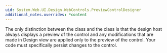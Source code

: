 ```yaml
---
uid: System.Web.UI.Design.WebControls.PreviewControlDesigner
additional_notes.overrides: *content
---
```


<p>The only distinction between the <xref href="System.Web.UI.Design.WebControls.PreviewControlDesigner"></xref> class and the <xref href="System.Web.UI.Design.ControlDesigner"></xref> class is that the design host always displays a preview of the control and any modifications that are made in Design view are applied only to the preview of the control. Your code must specifically persist changes to the control.</p>


